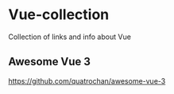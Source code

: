# Vue-collection
Collection of links and info about Vue

## Awesome Vue 3
https://github.com/quatrochan/awesome-vue-3

